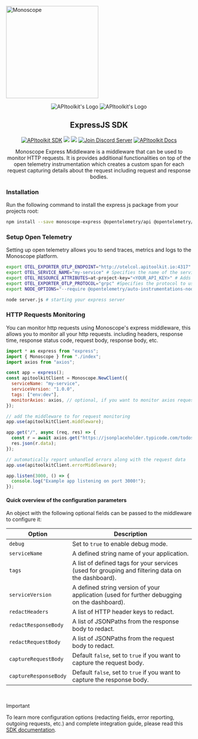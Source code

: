 <p>
<img src="https://apitoolkit.io/assets/img/logo-full.svg" alt="Monoscope" width="250px" />
</p>

<div align="center">

![APItoolkit's Logo](https://github.com/monoscope-tech/.github/blob/main/images/logo-white.svg?raw=true#gh-dark-mode-only)
![APItoolkit's Logo](https://github.com/monoscope-tech/.github/blob/main/images/logo-black.svg?raw=true#gh-light-mode-only)

## ExpressJS SDK

[![APItoolkit SDK](https://img.shields.io/badge/APItoolkit-SDK-0068ff?logo=express)](https://github.com/topics/monoscope-sdk) [![](https://img.shields.io/npm/v/monoscope-express.svg?logo=npm)](https://npmjs.com/package/monoscope-express) [![](https://img.shields.io/npm/dw/monoscope-express)](https://npmjs.com/package/apitoolkit-expresss) [![Join Discord Server](https://img.shields.io/badge/Chat-Discord-7289da)](https://apitoolkit.io/discord?utm_campaign=devrel&utm_medium=github&utm_source=sdks_readme) [![APItoolkit Docs](https://img.shields.io/badge/Read-Docs-0068ff)](https://apitoolkit.io/docs/sdks/nodejs/expressjs?utm_campaign=devrel&utm_medium=github&utm_source=sdks_readme)

Monoscope Express Middleware is a middleware that can be used to monitor HTTP requests. It is provides additional functionalities on top of the open telemetry instrumentation which creates a custom span for each request capturing details about the request including request and response bodies.

</div>

### Installation

Run the following command to install the express js package from your projects root:

```sh
npm install --save monoscope-express @opentelemetry/api @opentelemetry/auto-instrumentations-node
```

### Setup Open Telemetry

Setting up open telemetry allows you to send traces, metrics and logs to the Monoscope platform.

```sh
export OTEL_EXPORTER_OTLP_ENDPOINT="http://otelcol.apitoolkit.io:4317"
export OTEL_SERVICE_NAME="my-service" # Specifies the name of the service.
export OTEL_RESOURCE_ATTRIBUTES=at-project-key="<YOUR_API_KEY>" # Adds your API KEY to the resource.
export OTEL_EXPORTER_OTLP_PROTOCOL="grpc" #Specifies the protocol to use for the OpenTelemetry exporter.
export NODE_OPTIONS="--require @opentelemetry/auto-instrumentations-node/register"

node server.js # starting your express server
```

### HTTP Requests Monitoring

You can monitor http requests using Monoscope's express middleware, this allows you to monitor all your http requests. including headers, response time, response status code, request body, response body, etc.

```js
import * as express from "express";
import { Monoscope } from "./index";
import axios from "axios";

const app = express();
const apitoolkitClient = Monoscope.NewClient({
  serviceName: "my-service",
  serviceVersion: "1.0.0",
  tags: ["env:dev"],
  monitorAxios: axios, // optional, if you want to monitor axios requests
});

// add the middleware to for request monitoring
app.use(apitoolkitClient.middleware);

app.get("/", async (req, res) => {
  const r = await axios.get("https://jsonplaceholder.typicode.com/todos/1");
  res.json(r.data);
});

// automatically report unhandled errors along with the request data
app.use(apitoolkitClient.errorMiddleware);

app.listen(3000, () => {
  console.log("Example app listening on port 3000!");
});
```

#### Quick overview of the configuration parameters

An object with the following optional fields can be passed to the middleware to configure it:

| Option                | Description                                                                                       |
| --------------------- | ------------------------------------------------------------------------------------------------- |
| `debug`               | Set to `true` to enable debug mode.                                                               |
| `serviceName`         | A defined string name of your application.                                                        |
| `tags`                | A list of defined tags for your services (used for grouping and filtering data on the dashboard). |
| `serviceVersion`      | A defined string version of your application (used for further debugging on the dashboard).       |
| `redactHeaders`       | A list of HTTP header keys to redact.                                                             |
| `redactResponseBody`  | A list of JSONPaths from the response body to redact.                                             |
| `redactRequestBody`   | A list of JSONPaths from the request body to redact.                                              |
| `captureRequestBody`  | Default `false`, set to `true` if you want to capture the request body.                           |
| `captureResponseBody` | Default `false`, set to `true` if you want to capture the response body.                          |

<br />

> [!IMPORTANT]
>
> To learn more configuration options (redacting fields, error reporting, outgoing requests, etc.) and complete integration guide, please read this [SDK documentation](https://apitoolkit.io/docs/sdks/nodejs/expressjs?utm_campaign=devrel&utm_medium=github&utm_source=sdks_readme).
